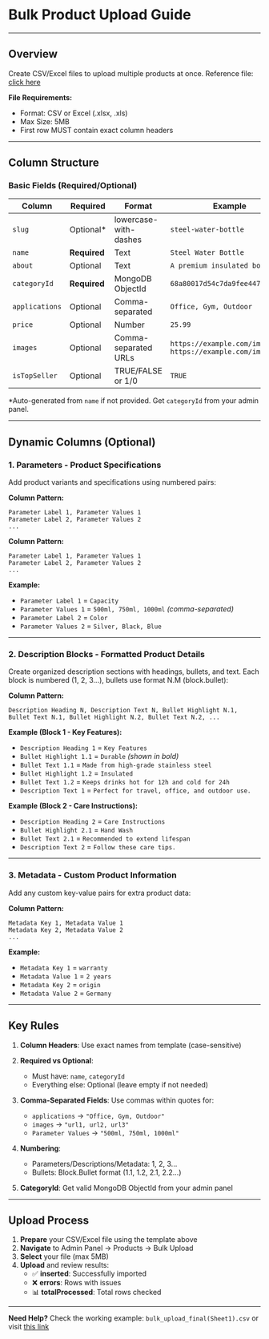 # Bulk Product Upload Guide

---

## Overview

Create CSV/Excel files to upload multiple products at once. Reference file: [click here](https://1drv.ms/x/c/006999d64f58197a/Eb3bCFCDSWFHrc5lur91zWMBRtcfjgzve_UsUYIAAT9xNQ?e=bR13Se)

**File Requirements:**

- Format: CSV or Excel (.xlsx, .xls)
- Max Size: 5MB
- First row MUST contain exact column headers

---

## Column Structure

### Basic Fields (Required/Optional)

| Column         | Required     | Format                | Example                                                      |
| -------------- | ------------ | --------------------- | ------------------------------------------------------------ |
| `slug`         | Optional\*   | lowercase-with-dashes | `steel-water-bottle`                                         |
| `name`         | **Required** | Text                  | `Steel Water Bottle`                                         |
| `about`        | Optional     | Text                  | `A premium insulated bottle...`                              |
| `categoryId`   | **Required** | MongoDB ObjectId      | `68a80017d54c7da9fee4477d`                                   |
| `applications` | Optional     | Comma-separated       | `Office, Gym, Outdoor`                                       |
| `price`        | Optional     | Number                | `25.99`                                                      |
| `images`       | Optional     | Comma-separated URLs  | `https://example.com/img1.jpg, https://example.com/img2.jpg` |
| `isTopSeller`  | Optional     | TRUE/FALSE or 1/0     | `TRUE`                                                       |

\*Auto-generated from `name` if not provided. Get `categoryId` from your admin panel.

---

## Dynamic Columns (Optional)

### 1. Parameters - Product Specifications

Add product variants and specifications using numbered pairs:

**Column Pattern:**

```
Parameter Label 1, Parameter Values 1
Parameter Label 2, Parameter Values 2
...
```

**Column Pattern:**

```
Parameter Label 1, Parameter Values 1
Parameter Label 2, Parameter Values 2
...
```

**Example:**

- `Parameter Label 1` = `Capacity`
- `Parameter Values 1` = `500ml, 750ml, 1000ml` _(comma-separated)_
- `Parameter Label 2` = `Color`
- `Parameter Values 2` = `Silver, Black, Blue`

---

### 2. Description Blocks - Formatted Product Details

Create organized description sections with headings, bullets, and text. Each block is numbered (1, 2, 3...), bullets use format N.M (block.bullet):

**Column Pattern:**

```
Description Heading N, Description Text N, Bullet Highlight N.1, Bullet Text N.1, Bullet Highlight N.2, Bullet Text N.2, ...
```

**Example (Block 1 - Key Features):**

- `Description Heading 1` = `Key Features`
- `Bullet Highlight 1.1` = `Durable` _(shown in bold)_
- `Bullet Text 1.1` = `Made from high-grade stainless steel`
- `Bullet Highlight 1.2` = `Insulated`
- `Bullet Text 1.2` = `Keeps drinks hot for 12h and cold for 24h`
- `Description Text 1` = `Perfect for travel, office, and outdoor use.`

**Example (Block 2 - Care Instructions):**

- `Description Heading 2` = `Care Instructions`
- `Bullet Highlight 2.1` = `Hand Wash`
- `Bullet Text 2.1` = `Recommended to extend lifespan`
- `Description Text 2` = `Follow these care tips.`

---

### 3. Metadata - Custom Product Information

Add any custom key-value pairs for extra product data:

**Column Pattern:**

```
Metadata Key 1, Metadata Value 1
Metadata Key 2, Metadata Value 2
...
```

**Example:**

- `Metadata Key 1` = `warranty`
- `Metadata Value 1` = `2 years`
- `Metadata Key 2` = `origin`
- `Metadata Value 2` = `Germany`

---

## Key Rules

1. **Column Headers**: Use exact names from template (case-sensitive)

2. **Required vs Optional**:

   - Must have: `name`, `categoryId`
   - Everything else: Optional (leave empty if not needed)

3. **Comma-Separated Fields**: Use commas within quotes for:

   - `applications` → `"Office, Gym, Outdoor"`
   - `images` → `"url1, url2, url3"`
   - `Parameter Values` → `"500ml, 750ml, 1000ml"`

4. **Numbering**:

   - Parameters/Descriptions/Metadata: 1, 2, 3...
   - Bullets: Block.Bullet format (1.1, 1.2, 2.1, 2.2...)

5. **CategoryId**: Get valid MongoDB ObjectId from your admin panel

---

## Upload Process

1. **Prepare** your CSV/Excel file using the template above
2. **Navigate** to Admin Panel → Products → Bulk Upload
3. **Select** your file (max 5MB)
4. **Upload** and review results:
   - ✅ **inserted**: Successfully imported
   - ❌ **errors**: Rows with issues
   - 📊 **totalProcessed**: Total rows checked

---

**Need Help?** Check the working example: `bulk_upload_final(Sheet1).csv` or visit [this link](https://1drv.ms/x/c/006999d64f58197a/Eb3bCFCDSWFHrc5lur91zWMBRtcfjgzve_UsUYIAAT9xNQ?e=bR13Se)
